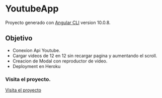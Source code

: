 # YoutubeApp

Proyecto generado con [Angular CLI](https://github.com/angular/angular-cli) version 10.0.8.

## Objetivo
+ Conexion Api Youtube.
+ Cargar videos de 12 en 12 sin recargar pagina y aumentando el scroll.
+ Creacion de Modal con reproductor de video.
+ Deployment en Heroku

### Visita el proyecto.

[Visita el proyecto](https://appyoutube2.herokuapp.com/)



